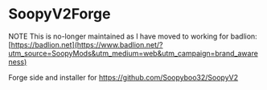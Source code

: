 # SoopyV2Forge

NOTE This is no-longer maintained as I have moved to working for badlion:
[https://badlion.net](https://www.badlion.net/?utm_source=SoopyMods&utm_medium=web&utm_campaign=brand_awareness)

Forge side and installer for https://github.com/Soopyboo32/SoopyV2
